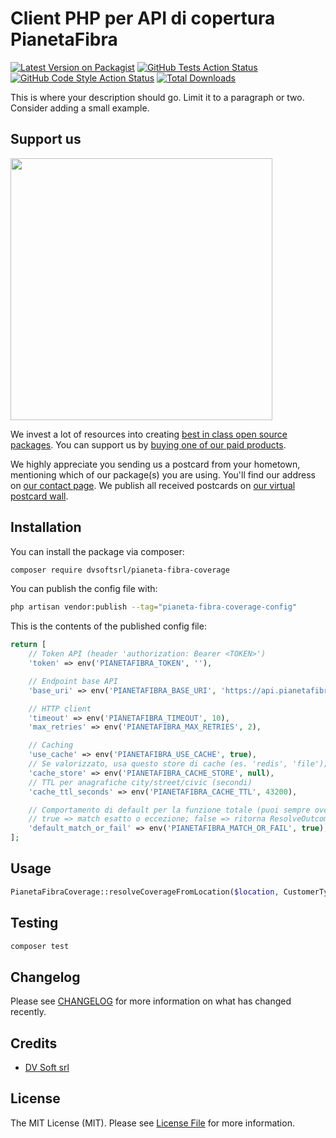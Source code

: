 # Client PHP per API di copertura PianetaFibra

[![Latest Version on Packagist](https://img.shields.io/packagist/v/dvsoftsrl/pianeta-fibra-coverage.svg?style=flat-square)](https://packagist.org/packages/dvsoftsrl/pianeta-fibra-coverage)
[![GitHub Tests Action Status](https://img.shields.io/github/actions/workflow/status/dvsoftsrl/pianeta-fibra-coverage/run-tests.yml?branch=main&label=tests&style=flat-square)](https://github.com/dvsoftsrl/pianeta-fibra-coverage/actions?query=workflow%3Arun-tests+branch%3Amain)
[![GitHub Code Style Action Status](https://img.shields.io/github/actions/workflow/status/dvsoftsrl/pianeta-fibra-coverage/fix-php-code-style-issues.yml?branch=main&label=code%20style&style=flat-square)](https://github.com/dvsoftsrl/pianeta-fibra-coverage/actions?query=workflow%3A"Fix+PHP+code+style+issues"+branch%3Amain)
[![Total Downloads](https://img.shields.io/packagist/dt/dvsoftsrl/pianeta-fibra-coverage.svg?style=flat-square)](https://packagist.org/packages/dvsoftsrl/pianeta-fibra-coverage)

This is where your description should go. Limit it to a paragraph or two. Consider adding a small example.

## Support us

[<img src="https://github-ads.s3.eu-central-1.amazonaws.com/pianeta-fibra-coverage.jpg?t=1" width="419px" />](https://spatie.be/github-ad-click/pianeta-fibra-coverage)

We invest a lot of resources into creating [best in class open source packages](https://spatie.be/open-source). You can support us by [buying one of our paid products](https://spatie.be/open-source/support-us).

We highly appreciate you sending us a postcard from your hometown, mentioning which of our package(s) you are using. You'll find our address on [our contact page](https://spatie.be/about-us). We publish all received postcards on [our virtual postcard wall](https://spatie.be/open-source/postcards).

## Installation

You can install the package via composer:

```bash
composer require dvsoftsrl/pianeta-fibra-coverage
```

You can publish the config file with:

```bash
php artisan vendor:publish --tag="pianeta-fibra-coverage-config"
```

This is the contents of the published config file:

```php
return [
    // Token API (header 'authorization: Bearer <TOKEN>')
    'token' => env('PIANETAFIBRA_TOKEN', ''),

    // Endpoint base API
    'base_uri' => env('PIANETAFIBRA_BASE_URI', 'https://api.pianetafibra.it/v2/api.php'),

    // HTTP client
    'timeout' => env('PIANETAFIBRA_TIMEOUT', 10),
    'max_retries' => env('PIANETAFIBRA_MAX_RETRIES', 2),

    // Caching
    'use_cache' => env('PIANETAFIBRA_USE_CACHE', true),
    // Se valorizzato, usa questo store di cache (es. 'redis', 'file'); altrimenti usa quello di default se use_cache=true
    'cache_store' => env('PIANETAFIBRA_CACHE_STORE', null),
    // TTL per anagrafiche city/street/civic (secondi)
    'cache_ttl_seconds' => env('PIANETAFIBRA_CACHE_TTL', 43200),

    // Comportamento di default per la funzione totale (puoi sempre override col parametro)
    // true => match esatto o eccezione; false => ritorna ResolveOutcome::ambiguous(...) con alternative
    'default_match_or_fail' => env('PIANETAFIBRA_MATCH_OR_FAIL', true),
];
```

## Usage

```php
PianetaFibraCoverage::resolveCoverageFromLocation($location, CustomerType::Azienda);
```

## Testing

```bash
composer test
```

## Changelog

Please see [CHANGELOG](CHANGELOG.md) for more information on what has changed recently.

## Credits

- [DV Soft srl](https://github.com/dvsoftsrl)

## License

The MIT License (MIT). Please see [License File](LICENSE.md) for more information.
